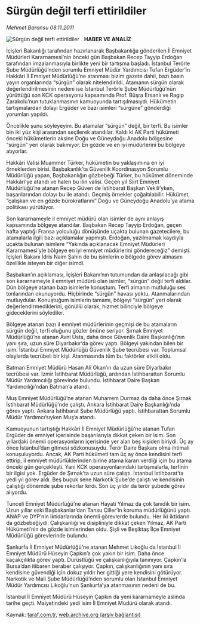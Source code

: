 # Sürgün değil terfi ettirildiler

*Mehmet Baransu 08.11.2011*

<div class="yazi"><img align="left" alt="Sürgün değil terfi ettirildiler" border="0" src="http://www.taraf.com.tr/fotoraflar/makaleler/surgun-degil-terfi-ettirildiler_2258_orijinal.jpg" style="border-right-width:10px; border-color:#FFFFFF"/><p><strong>HABER VE ANALİZ</strong></p>
<p>İçişleri Bakanlığı tarafından hazırlanarak Başbakanlığa gönderilen İl Emniyet Müdürleri Kararnamesi’nin önceki gün Başbakan Recep Tayyip Erdoğan tarafından imzalanmasıyla birlikte yeni bir tartışma başladı. İstanbul Terörle Şube Müdürlüğü’nden sorumlu Emniyet Müdür Yardımcısı Tufan Ergüder’in Hakkâri İl Emniyet Müdürlüğü’ne atanması bizim gazete dahil, bazı basın yayın organlarında “sürgün” olarak nitelendirildi. Atamanın sürgün olarak değerlendirilmesinin nedeni ise İstanbul Terörle Şube Müdürlüğü’nün yürüttüğü son KCK operasyonu kapsamında Prof. Büşra Ersanlı ve Ragıp Zarakolu’nun tutuklanmasının kamuoyunda tartışılmasıydı. Hükümetin tartışmalardan dolayı Ergüder ve bazı isimleri “sürgüne” gönderdiği yorumları yapıldı.</p>
<p>Öncelikle şunu söyleyeyim. Bu atamalar “sürgün” değil, bir terfi. Bu isimler bin iki yüz kişi arasından seçilerek atandılar. Kaldı ki AK Parti hükümeti önceki hükümetlerin aksine Doğu ve Güneydoğu Anadolu bölgesine “sürgün” yeri olarak bakmıyor. En gözde ve en iyi müdürlerini bu bölgeye atıyorlar.</p>
<p>Hakkâri Valisi Muammer Türker, hükümetin bu yaklaşımına en iyi örneklerden birisi. Başbakanlık’ta Güvenlik Koordinasyon Sorumlu Müdürlüğü yapan, Başbakanlığın gözbebeği Türker, bu hükümet döneminde Hakkâri’ye atandı ve halen bu ilin valisi. Geçen yıl Siirt Emniyet Müdürlüğü’ne atanan Recep Güven de İstihbarat Başkan Vekili’yken, başarılarından dolayı bu ile atandı. Geçmiş örnekler çoğaltılabilir. Hükümet, “çalışkan ve en gözde bürokratlarını” Doğu ve Güneydoğu Anadolu’ya atama politikası yürütüyor.</p>
<p>Son kararnameyle il emniyet müdürü olan isimler de aynı anlayış kapsamında bölgeye atandılar. Başbakan Recep Tayyip Erdoğan, geçen hafta yaptığı Fransa yolculuğu dönüşünde uçakta bulunan gazetecilere, bu atamalarla ilgili bazı açıklamalar yapmıştı. Erdoğan, yazılmamak kaydıyla uçakta bulunan isimlere “Yakında açıklanacak Emniyet Müdürleri Kararnamesi’yle bölgeye en iyi emniyet müdürlerini göndereceğiz” demişti. İçişleri Bakanı İdris Naim Şahin de bu isimlerin o bölgede görev almasını özellikle isteyen bir diğer isimdi.</p>
<p>Başbakan’ın açıklaması, İçişleri Bakanı’nın tutumundan da anlaşılacağı gibi son kararnameyle il emniyet müdürü olan isimler, “sürgün” değil terfi aldılar. Dün bölgeye atanan bazı isimlerle konuştum. Terfi almanın mutluluğu ses tonlarından okunuyordu. Hiçbirinde “sürgün” havası yoktu. Atanmalarından mutluydular. Konuştuğum isimlerin tamamı, bölgeyi “sürgün” yeri olarak değerlendirmediklerini, gönüllü olarak, hizmet bilinciyle bölgeye gideceklerini söylediler.</p>
<p>Bölgeye atanan bazı il emniyet müdürlerinin geçmişi de bu atamaların sürgün değil, terfi oluğunu gözler önüne seriyor. Şırnak Emniyet Müdürlüğü’ne atanan Avni Usta, daha önce Güvenlik Daire Başkanlığı’nın yanı sıra, uzun süre Diyarbakır’da görev yaptı. Bölgeyi yakından bilen bir isim. İstanbul Emniyet Müdürlüğü Güvenlik Şube tecrübesi var. Toplumsal olaylarda tecrübeli bir kişi. Atanmasında tüm bu faktörler etkili oldu.</p>
<p>Batman Emniyet Müdürü Hasan Ali Okan’ın da uzun süre Diyarbakır tecrübesi var. İzmir İstihbarat Müdürlüğü, ardından İstihbarattan Sorumlu Müdür Yardımcılığı görevinde bulundu. İstihbarat Daire Başkan Yardımcılığı’ndan Batman’a atandı.</p>
<p>Muş Emniyet Müdürlüğü’ne atanan Muharrem Durmaz da daha önce Şırnak İstihbarat Müdürlüğü’nde çalıştı. Ankara İstihbarat Daire Başkanlığı’nda görev yaptı. Ankara İstihbarat Şube Müdürlüğü yaptı. İstihbarattan Sorumlu Müdür Yardımcı’sıyken Muş’a atandı.</p>
<p>Kamuoyunun tartıştığı Hakkâri İl Emniyet Müdürlüğü’ne atanan Tufan Ergüder de emniyet içerisinde başarılarıyla dikkat çeken bir isim. Son yıllardaki önemli operasyonların içerisinde yer alan beş kişiden biriydi. Üç ay önce İstanbul’dan gitmesi sözkonusuydu. Terör Daire Başkanı olma ihtimali konuşuluyordu. Ancak, AK Parti hükümeti tam üç ay önce kendisini terfi ettirip, il emniyet müdürlüklerinden birine atama kararı verdiği için bu atama önceki gün gerçekleşti. Yani KCK operasyonlarındaki tartışmalarla, terfinin bir ilgisi yok. Ergüder de Şırnak’ta uzun süre çalıştı. İstanbul İstihbarat’ta yedi yıl görev aldı. Beş buçuk sene Narkotik Şube’de çalıştı ve kendisinin çalıştığı dönemde şube rekorlar kırdı. Son üç yıldır da terör şubede görev alıyordu.</p>
<p>Tunceli Emniyet Müdürlüğü’ne atanan Hayati Yılmaz da çok tanıdık bir isim. Uzun yıllar eski Başbakanlar’dan Tansu Çiller’in koruma müdürlüğünü yaptı. ANAP ve DYP’nin iktidarlarında önemli görevlerde bulundu. Her iki iktidarın da gözbebeğiydi. Çalışkanlığı ve disipliniyle dikkat çeken Yılmaz, AK Parti Hükümeti’nin de gözde isimlerinden oldu. Şişli ve Beşiktaş İlçe Emniyet Müdürlüğü görevlerinde bulundu.</p>
<p>Şanlıurfa İl Emniyet Müdürlüğü’ne atanan Mehmet Likoğlu da İstanbul İl Emniyet Müdürü Hüseyin Çapkın’a çok yakın bir isim. Daha önce kaçakçılıkta görev yaptı. Dürüstlüğü ve çalışkanlığıyıla tanınıyor. Çapkın’la Bursa’dan itibaren beraber çalışıyor. Çapkın, çalışkanlığının yanı sıra kendisine güvendiği için dokuz yıldır her gittiği yere kendisini götürüyor. Narkotik ve Mali Şube Müdürlüğü’nden sorumlu olan İstanbul Emniyet Müdür Yardımcısı Likoğlu’nun Şanlıurfa’ya atanmasının nedeni de bu.</p>
<p>İstanbul İl Emniyet Müdürü Hüseyin Çapkın da yeni kararnameyle aslında tarihe geçti. Maiyetindeki yedi isim İl Emniyet Müdürü olarak atandı.</p>
</div>

Kaynak: [taraf.com.tr](http://www.taraf.com.tr/mehmet-baransu/makale-surgun-degil-terfi-ettirildiler.htm), [web.archive.org (arşiv bağlantısı)](http://web.archive.org/web/20131107020500/http://www.taraf.com.tr/mehmet-baransu/makale-surgun-degil-terfi-ettirildiler.htm)
